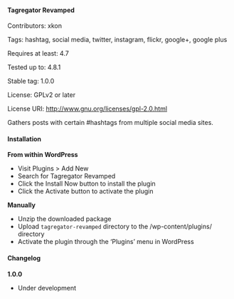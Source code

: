 #### Tagregator Revamped
Contributors: xkon

Tags: hashtag, social media, twitter, instagram, flickr, google+, google plus

Requires at least: 4.7

Tested up to: 4.8.1

Stable tag: 1.0.0

License: GPLv2 or later

License URI: http://www.gnu.org/licenses/gpl-2.0.html

Gathers posts with certain #hashtags from multiple social media sites.

#### Installation

**From within WordPress**

* Visit Plugins > Add New
* Search for Tagregator Revamped
* Click the Install Now button to install the plugin
* Click the Activate button to activate the plugin

**Manually**

* Unzip the downloaded package
* Upload `tagregator-revamped` directory to the /wp-content/plugins/ directory
* Activate the plugin through the ‘Plugins’ menu in WordPress

#### Changelog

**1.0.0**

* Under development